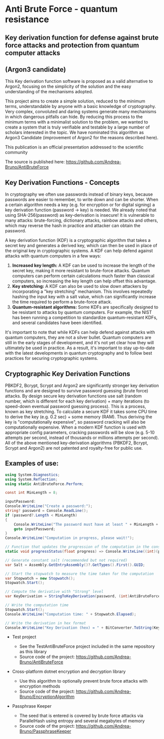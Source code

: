 # Anti Brute Force - quantum resistance
## Key derivation function for defense against brute force attacks and protection from quantum computer attacks
## (Argon3 candidate)

This Key derivation function software is proposed as a valid alternative to Argon2, focusing on the simplicity of the solution and the easy understanding of the mechanisms adopted.

This project aims to create a simple solution, reduced to the minimum terms, understandable by anyone with a basic knowledge of cryptography.
Very complex, convoluted and daring systems generate many mechanisms in which dangerous pitfalls can hide. By reducing this process to the minimum terms with a minimalist solution to the problem, we wanted to create a system that is truly verifiable and testable by a large number of scholars interested in the topic. We have nominated this algorithm as Argon3 Candidate (improvement of Argon2 for the reasons described here).

This publication is an official presentation addressed to the scientific community

The source is published here: https://github.com/Andrea-Bruno/AntiBruteForce

## Key Derivation Functions - Concepts
In cryptography we often use passwords instead of binary keys, because passwords are easier to remember, to write down and can be shorter.
When a certain algorithm needs a key (e.g. for encryption or for digital signing) a key derivation function (password -> key) is needed.
We already noted that using SHA-256(password) as key-derivation is insecure! It is vulnerable to many attacks: brute-forcing, dictionary attacks, rainbow attacks and others, which may reverse the hash in practice and attacker can obtain the password.

A key derivation function (KDF) is a cryptographic algorithm that takes a secret key and generates a derived key, which can then be used in place of the original key in cryptographic systems. A KDF can help defend against attacks with quantum computers in a few ways:
1. **Increased key length:** A KDF can be used to increase the length of the secret key, making it more resistant to brute-force attacks. Quantum computers can perform certain calculations much faster than classical computers, so increasing the key length can help offset this advantage.
2. **Key stretching:** A KDF can also be used to slow down attackers by incorporating a "key stretching" mechanism. This involves repeatedly hashing the input key with a salt value, which can significantly increase the time required to perform a brute-force attack.
3. **Quantum-resistant algorithms:** Some KDFs are specifically designed to be resistant to attacks by quantum computers. For example, the NIST has been running a competition to standardize quantum-resistant KDFs, and several candidates have been identified.

It's important to note that while KDFs can help defend against attacks with quantum computers, they are not a silver bullet. Quantum computers are still in the early stages of development, and it's not yet clear how they will ultimately be used in practice. As a result, it's important to stay up-to-date with the latest developments in quantum cryptography and to follow best practices for securing cryptographic systems.

## Cryptographic Key Derivation Functions
PBKDF2, Bcrypt, Scrypt and Argon2 are significantly stronger key derivation functions and are designed to survive password guessing (brute force) attacks.
By design secure key derivation functions use salt (random number, which is different for each key derivation) + many iterations (to speed-down eventual password guessing process). This is a process, known as key stretching.
To calculate a secure KDF it takes some CPU time to derive the key (e.g. 0.2 sec) + some memory (RAM). Thus deriving the key is "computationally expensive", so password cracking will also be computationally expensive.
When a modern KDF function is used with appropriate config parameters, cracking passwords will be slow (e.g. 5-10 attempts per second, instead of thousands or millions attempts per second).
All of the above mentioned key-derivation algorithms (PBKDF2, Bcrypt, Scrypt and Argon2) are not patented and royalty-free for public use.

## Examples of use:

```csharp
using System.Diagnostics;
using System.Reflection;
using static AntiBruteForce.Perform;

const int MinLength = 8;

inputPassword:
Console.WriteLine("Create a password:");
string? password = Console.ReadLine();
if (password?.Length < MinLength)
{
    Console.WriteLine("The password must have at least " + MinLength + " characters");
    goto inputPassword;
}
Console.WriteLine("Computation in progress, please wait!");

// Function that updates the progression of the computation in the console
static void progressStatus(float progress) => Console.WriteLine((int)(progress * 100) + "%");

// Generate constant salt (recommended but not required)
var Salt = Assembly.GetEntryAssembly()?.GetTypes().First().GUID;

// Start the stopwatch to measure the time taken for the computation
var Stopwatch = new Stopwatch();
Stopwatch.Start();

// Compute the derivative with "Strong" level
var KeyDerivation = StringToKeyDerivation(password, (int)AntiBruteForceInteractions.Strong, 50, default, progressStatus, salt: Salt?.ToByteArray());

// Write the computation time
Stopwatch.Start();
Console.WriteLine("Computation time: " + Stopwatch.Elapsed);

// Write the derivation in hex format
Console.WriteLine("Key Derivation (hex) = " + BitConverter.ToString(KeyDerivation));
```

 - Test project
	- See the TestAntiBruteForce project included in the same repository as this library
	- Source code of the project: https://github.com/Andrea-Bruno/AntiBruteForce

 - Cross-platform dotnet encryption and decryption library
	- Use this algorithm to optionally prevent brute force attacks with encryption methods
	- Source code of the project: https://github.com/Andrea-Bruno/EncryptionAlgorithm

 - Passphrase Keeper
	- The seed that is entered is covered by brute force attacks via ParallelHash using entropy and several megabytes of memory
	- Source code of the project: https://github.com/Andrea-Bruno/PassphraseKeeper